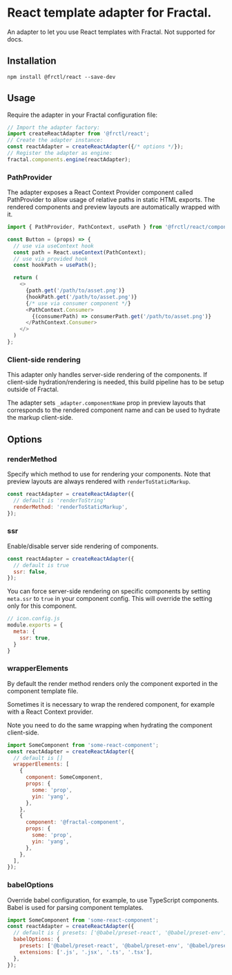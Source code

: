 # React template adapter for Fractal.

An adapter to let you use React templates with Fractal. Not supported for docs.

## Installation
```
npm install @frctl/react --save-dev
```

## Usage
Require the adapter in your Fractal configuration file:
```js
// Import the adapter factory:
import createReactAdapter from '@frctl/react';
// Create the adapter instance:
const reactAdapter = createReactAdapter({/* options */});
// Register the adapter as engine:
fractal.components.engine(reactAdapter);
```

### PathProvider

The adapter exposes a React Context Provider component called PathProvider to allow usage of relative paths in static HTML exports. The rendered components and preview layouts are automatically wrapped with it.

```js
import { PathProvider, PathContext, usePath } from '@frctl/react/components';

const Button = (props) => {
  // use via useContext hook
  const path = React.useContext(PathContext);
  // use via provided hook
  const hookPath = usePath();

  return (
    <>
      {path.get('/path/to/asset.png')}
      {hookPath.get('/path/to/asset.png')}
      {/* use via consumer component */}
      <PathContext.Consumer>
        {(consumerPath) => consumerPath.get('/path/to/asset.png')}
      </PathContext.Consumer>
    </>
  )
};
```

### Client-side rendering

This adapter only handles server-side rendering of the components. If client-side hydration/rendering is needed, this build pipeline has to be setup outside of Fractal.

The adapter sets `_adapter.componentName` prop in preview layouts that corresponds to the rendered component name and can be used to hydrate the markup client-side.

## Options

### renderMethod

Specify which method to use for rendering your components. Note that preview layouts are always rendered with `renderToStaticMarkup`.

```js
const reactAdapter = createReactAdapter({
  // default is 'renderToString'
  renderMethod: 'renderToStaticMarkup',
});
```

### ssr

Enable/disable server side rendering of components.

```js
const reactAdapter = createReactAdapter({
  // default is true
  ssr: false,
});
```

You can force server-side rendering on specific components by setting `meta.ssr` to `true` in your component config. This will override the setting only for this component.

```js
// icon.config.js
module.exports = {
  meta: {
    ssr: true,
  }
}
```

### wrapperElements

By default the render method renders only the component exported in the component template file.

Sometimes it is necessary to wrap the rendered component, for example with a React Context provider.

Note you need to do the same wrapping when hydrating the component client-side.

```js
import SomeComponent from 'some-react-component';
const reactAdapter = createReactAdapter({
  // default is []
  wrapperElements: [
    {
      component: SomeComponent,
      props: {
        some: 'prop',
        yin: 'yang',
      },
    },
    {
      component: '@fractal-component',
      props: {
        some: 'prop',
        yin: 'yang',
      },
    },
  ],
});
```

### babelOptions

Override babel configuration, for example, to use TypeScript components. Babel is used for parsing component templates.
```js
import SomeComponent from 'some-react-component';
const reactAdapter = createReactAdapter({
  // default is { presets: ['@babel/preset-react', '@babel/preset-env'] }
  babelOptions: {
    presets: ['@babel/preset-react', '@babel/preset-env', '@babel/preset-typescript'],
    extensions: ['.js', '.jsx', '.ts', '.tsx'],
  },
});
```
